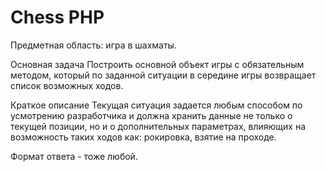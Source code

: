 # Chess PHP

Предметная область: игра в шахматы.

Основная задача
Построить основной объект игры с обязательным методом, который по заданной ситуации в середине игры возвращает список возможных ходов.

Краткое описание
Текущая ситуация задается любым способом по усмотрению разработчика и должна хранить данные не только о текущей позиции, но и о дополнительных параметрах, влияющих на возможность таких ходов как: рокировка, взятие на проходе.

Формат ответа - тоже любой.